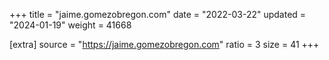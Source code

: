 +++
title = "jaime.gomezobregon.com"
date = "2022-03-22"
updated = "2024-01-19"
weight = 41668

[extra]
source = "https://jaime.gomezobregon.com"
ratio = 3
size = 41
+++
